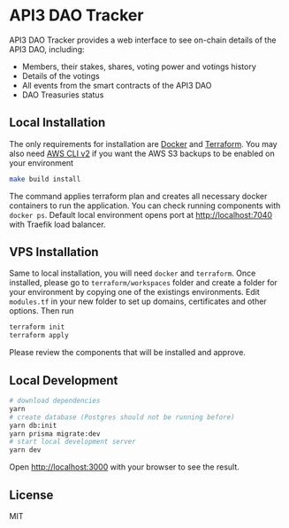 # API3 DAO Tracker

API3 DAO Tracker provides a web interface to see
on-chain details of the API3 DAO, including:

- Members, their stakes, shares, voting power and votings history
- Details of the votings
- All events from the smart contracts of the API3 DAO
- DAO Treasuries status

## Local Installation

The only requirements for installation are [Docker](https://docs.docker.com/get-docker/)
and [Terraform](https://learn.hashicorp.com/tutorials/terraform/install-cli).
You may also need
[AWS CLI v2](https://docs.aws.amazon.com/cli/latest/userguide/getting-started-install.html) 
if you want the AWS S3 backups to be enabled on your environment

```sh
make build install
```

The command applies terraform plan and creates all necessary
docker containers to run the application. You can check running
components with `docker ps`. Default local environment opens
port at [http://localhost:7040](http://localhost:7040) with Traefik load balancer.

## VPS Installation

Same to local installation, you will need `docker` and `terraform`. Once installed,
please go to `terraform/workspaces` folder and create a folder for your environment 
by copying one of the existings environments. Edit `modules.tf` in your new folder
to set up domains, certificates and other options. Then run

```sh
terraform init
terraform apply
```
Please review the components that will be installed and approve.

## Local Development

```sh
# download dependencies
yarn
# create database (Postgres should not be running before)
yarn db:init
yarn prisma migrate:dev
# start local development server
yarn dev
```

Open [http://localhost:3000](http://localhost:3000)
with your browser to see the result.

## License
MIT
